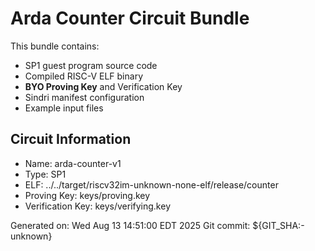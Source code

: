 # Arda Counter Circuit Bundle

This bundle contains:
- SP1 guest program source code
- Compiled RISC-V ELF binary
- **BYO Proving Key** and Verification Key
- Sindri manifest configuration
- Example input files

## Circuit Information
- Name: arda-counter-v1
- Type: SP1
- ELF: ../../target/riscv32im-unknown-none-elf/release/counter
- Proving Key: keys/proving.key
- Verification Key: keys/verifying.key

Generated on: Wed Aug 13 14:51:00 EDT 2025
Git commit: ${GIT_SHA:-unknown}

